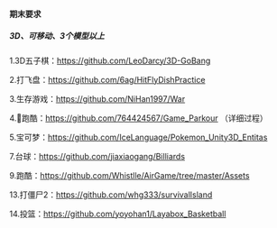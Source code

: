 #### 期末要求

##### 3D、可移动、3个模型以上



1.3D五子棋：https://github.com/LeoDarcy/3D-GoBang

2.打飞盘：https://github.com/6ag/HitFlyDishPractice

3.生存游戏：https://github.com/NiHan1997/War

4.🌟跑酷：https://github.com/764424567/Game_Parkour （详细过程）

5.宝可梦：https://github.com/IceLanguage/Pokemon_Unity3D_Entitas

7.台球：https://github.com/jiaxiaogang/Billiards

9.跑酷：https://github.com/Whistlle/AirGame/tree/master/Assets

13.打僵尸2：https://github.com/whg333/survivalIsland

14.投篮：https://github.com/yoyohan1/Layabox_Basketball







